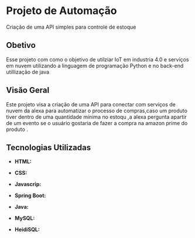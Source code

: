 # Projeto de Automação
Criação de uma API simples para controle de estoque
## Obetivo
Esse projeto com como o objetivo de utilziar IoT em industria 4.0 e serviços em nuvem utilizando a linguagem de programação Python e no back-end utillização de java 
## Visão Geral
Este projeto visa a criação de uma API para conectar com serviços de nuvem da alexa para automatizar o processo de compras,caso um produto tiver dentro de uma quantidade mínima no estoqu ,a alexa pergunta apartir de um evento se o usuário gostaria de fazer a compra na amazon prime do produto .
## Tecnologias Utilizadas
- **HTML:**

- **CSS:**

- **Javascrip:**

- **Spring Boot:** 

- **Java:** 

- **MySQL:** 

- **HeidiSQL:** 
